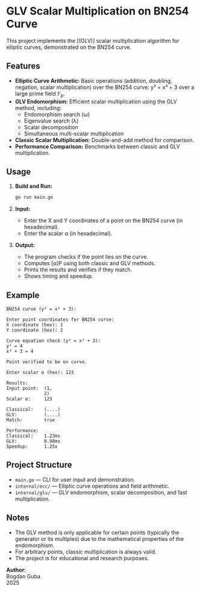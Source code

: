 # GLV Scalar Multiplication on BN254 Curve

This project implements the [(GLV)] scalar multiplication algorithm for elliptic curves, demonstrated on the BN254 curve.

## Features

- **Elliptic Curve Arithmetic:** Basic operations (addition, doubling, negation, scalar multiplication) over the BN254 curve:  y² = x³ + 3 over a large prime field $\mathbb{F}_p$.
- **GLV Endomorphism:** Efficient scalar multiplication using the GLV method, including:
  - Endomorphism search (ω)
  - Eigenvalue search (λ)
  - Scalar decomposition
  - Simultaneous multi-scalar multiplication
- **Classic Scalar Multiplication:** Double-and-add method for comparison.
- **Performance Comparison:** Benchmarks between classic and GLV multiplication.

## Usage

1. **Build and Run:**
    ```bash
    go run main.go
    ```

2. **Input:**
    - Enter the X and Y coordinates of a point on the BN254 curve (in hexadecimal).
    - Enter the scalar α (in hexadecimal).

3. **Output:**
    - The program checks if the point lies on the curve.
    - Computes [α]P using both classic and GLV methods.
    - Prints the results and verifies if they match.
    - Shows timing and speedup.

## Example

```
BN254 curve (y² = x³ + 3):

Enter point coordinates for BN254 curve:
X coordinate (hex): 1
Y coordinate (hex): 2

Curve equation check (y² = x³ + 3):
y² = 4
x³ + 3 = 4

Point verified to be on curve.

Enter scalar α (hex): 123

Results:
Input point:  (1,
              2)
Scalar α:     123

Classical:    (....)
GLV:          (....)
Match:        true

Performance:
Classical:    1.23ms
GLV:          0.98ms
Speedup:      1.25x
```

## Project Structure

- `main.go` — CLI for user input and demonstration.
- `internal/ecc/` — Elliptic curve operations and field arithmetic.
- `internal/glv/` — GLV endomorphism, scalar decomposition, and fast multiplication.

## Notes

- The GLV method is only applicable for certain points (typically the generator or its multiples) due to the mathematical properties of the endomorphism.
- For arbitrary points, classic multiplication is always valid.
- The project is for educational and research purposes.

**Author:**  
Bogdan Guba  
2025